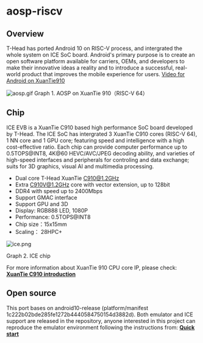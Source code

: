 # aosp-riscv

## Overview
T-Head has ported Android 10 on RISC-V process, and intergrated the whole system on ICE SoC board. Android's primary purpose is to create an open software platform available for carriers, OEMs, and developers to make their innovative ideas a reality and to introduce a successful, real-world product that improves the mobile experience for users. [Video for Android on XuanTie910](https://dummy.dummy)

![aosp.gif](https://dummy.dummy)
Graph 1. AOSP on XuanTie 910（RISC-V 64）

## Chip
ICE EVB is a XuanTie C910 based high performance SoC board developed by T-Head. The ICE SoC has intergrated 3 XuanTie C910 cores (RISC-V 64), 1 NN core and 1 GPU core; featuring speed and intelligence with a high cost-effective ratio. Each chip can provide computer performance up to 0.5TOPS@INT8, 4K@60 HEVC/AVC/JPEG decoding ability, and varieties of high-speed interfaces and peripherals for controling and data exchange; suits for 3D graphics, visual AI and multimedia processing.
* Dual core T-Head XuanTie C910@1.2GHz
* Extra C910V@1.2GHz core with vector extension, up to 128bit
* DDR4 with speed up to 2400Mbps
* Support GMAC interface
* Support GPU and 3D
* Display: RGB888 LED, 1080P
* Performance: 0.5TOPS@INT8
* Chip size：15x15mm
* Scaling： 28HPC+

![ice.png](https://dummy.dummy)

Graph 2. ICE chip

For more information about XuanTie 910 CPU core IP, please check: [**XuanTie C910 introduction**](https://occ.t-head.cn/vendor/cpu/index?spm=a2cl5.14294226.0.0.6700df2098XZyN&id=3806788968558108672)

## Open source
This port bases on android10-release (platform/manifest 1c222b02bde285fe1272b4440584750154d3882d). Both emulator and ICE support are released in the repository, anyone interested in this project can reproduce the emulator environment following the instructions from: [**Quick start**](https://github.com/T-head-Semi/aosp-riscv/blob/master/QUICKSTART.md)
